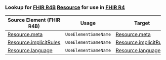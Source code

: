 ### Lookup for [FHIR R4B](https://hl7.org/fhir/R4B/) [Resource](https://hl7.org/fhir/R4B/Resource.html) for use in [FHIR R4](https://hl7.org/fhir/R4/)

| Source Element (FHIR R4B) | Usage | Target |
| -------------- | ----- | ------ |
| [Resource.meta](https://hl7.org/fhir/R4B/Resource.html#resource) | `UseElementSameName` | [Resource.meta](https://hl7.org/fhir/R4/Resource.html#resource) |
| [Resource.implicitRules](https://hl7.org/fhir/R4B/Resource.html#resource) | `UseElementSameName` | [Resource.implicitRules](https://hl7.org/fhir/R4/Resource.html#resource) |
| [Resource.language](https://hl7.org/fhir/R4B/Resource.html#resource) | `UseElementSameName` | [Resource.language](https://hl7.org/fhir/R4/Resource.html#resource) |
